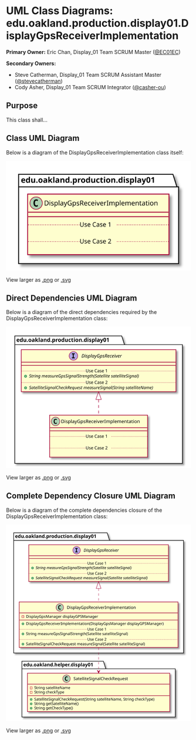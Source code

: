 # UML Class Diagrams: edu.oakland.production.display01.DisplayGpsReceiverImplementation

**Primary Owner:** Eric Chan, Display_01 Team SCRUM Master ([@EC01EC](https://github.com/EC01EC/))

**Secondary Owners:**

- Steve Catherman, Display_01 Team SCRUM Assistant Master ([@stevecatherman](https://github.com/stevecatherman/))
- Cody Asher, Display_01 Team SCRUM Integrator ([@casher-ou](https://github.com/casher-ou/))

## Purpose

This class shall...

## Class UML Diagram

Below is a diagram of the DisplayGpsReceiverImplementation class itself:

![DisplayGpsReceiverImplementation](./DisplayGpsReceiverImplementation.svg)

View larger as [.png](./DisplayGpsReceiverImplementation.png) or [.svg](./DisplayGpsReceiverImplementation.svg)

## Direct Dependencies UML Diagram

Below is a diagram of the direct dependencies required by the DisplayGpsReceiverImplementation class:

![DisplayGpsReceiverImplementation Direct Dependencies](./DisplayGpsReceiverImplementation_DirectDependencies.svg)

View larger as [.png](./DisplayGpsReceiverImplementation_DirectDependencies.png) or [.svg](./DisplayGpsReceiverImplementation_DirectDependencies.svg)

## Complete Dependency Closure UML Diagram

Below is a diagram of the complete dependencies closure of the DisplayGpsReceiverImplementation class:

![DisplayGpsReceiverImplementation Dependency Closure](./DisplayGpsReceiverImplementation_Closure.svg)

View larger as [.png](./DisplayGpsReceiverImplementation_Closure.png) or [.svg](./DisplayGpsReceiverImplementation_Closure.svg)

